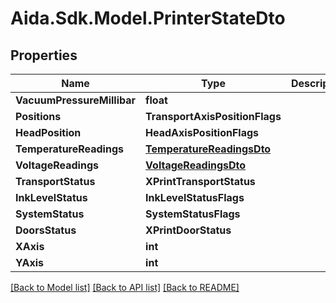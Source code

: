 # Aida.Sdk.Model.PrinterStateDto

## Properties

Name | Type | Description | Notes
------------ | ------------- | ------------- | -------------
**VacuumPressureMillibar** | **float** |  | [optional] 
**Positions** | **TransportAxisPositionFlags** |  | [optional] 
**HeadPosition** | **HeadAxisPositionFlags** |  | [optional] 
**TemperatureReadings** | [**TemperatureReadingsDto**](TemperatureReadingsDto.md) |  | [optional] 
**VoltageReadings** | [**VoltageReadingsDto**](VoltageReadingsDto.md) |  | [optional] 
**TransportStatus** | **XPrintTransportStatus** |  | [optional] 
**InkLevelStatus** | **InkLevelStatusFlags** |  | [optional] 
**SystemStatus** | **SystemStatusFlags** |  | [optional] 
**DoorsStatus** | **XPrintDoorStatus** |  | [optional] 
**XAxis** | **int** |  | [optional] 
**YAxis** | **int** |  | [optional] 

[[Back to Model list]](../README.md#documentation-for-models) [[Back to API list]](../README.md#documentation-for-api-endpoints) [[Back to README]](../README.md)


